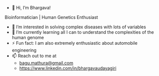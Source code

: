 - 👋 Hi, I’m Bhargava!

Bioinformatician | Human Genetics Enthusiast

- 👀 I’m interested in solving complex diseases with lots of variables
- 🌱 I’m currently learning all I can to understand the complexities of the human genome
- ⚡ Fun fact: I am also extremely enthusiastic about automobile engineering
- 📫 Reach out to me at
  - bagu.mathura@gmail.com
  - https://www.linkedin.com/in/bhargavaudayagiri
<!---
youareBhargava/youareBhargava is a ✨ special ✨ repository because its `README.md` (this file) appears on your GitHub profile.
You can click the Preview link to take a look at your changes.
--->
